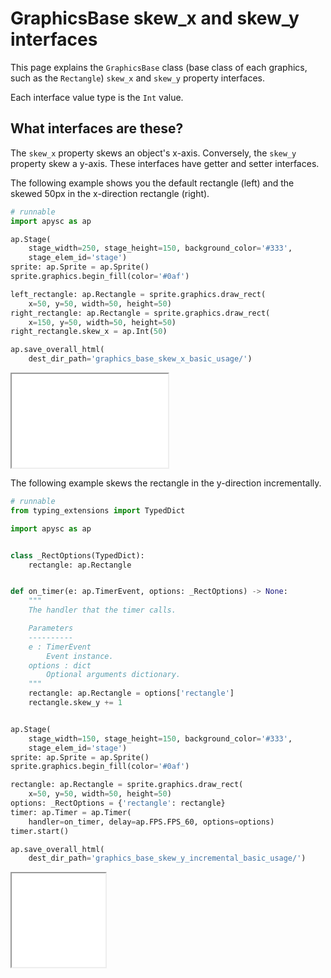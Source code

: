 # GraphicsBase skew_x and skew_y interfaces

This page explains the `GraphicsBase` class (base class of each graphics, such as the `Rectangle`) `skew_x` and `skew_y` property interfaces.

Each interface value type is the `Int` value.

## What interfaces are these?

The `skew_x` property skews an object's x-axis. Conversely, the `skew_y` property skew a y-axis. These interfaces have getter and setter interfaces.

The following example shows you the default rectangle (left) and the skewed 50px in the x-direction rectangle (right).

```py
# runnable
import apysc as ap

ap.Stage(
    stage_width=250, stage_height=150, background_color='#333',
    stage_elem_id='stage')
sprite: ap.Sprite = ap.Sprite()
sprite.graphics.begin_fill(color='#0af')

left_rectangle: ap.Rectangle = sprite.graphics.draw_rect(
    x=50, y=50, width=50, height=50)
right_rectangle: ap.Rectangle = sprite.graphics.draw_rect(
    x=150, y=50, width=50, height=50)
right_rectangle.skew_x = ap.Int(50)

ap.save_overall_html(
    dest_dir_path='graphics_base_skew_x_basic_usage/')
```

<iframe src="static/graphics_base_skew_x_basic_usage/index.html" width="250" height="150"></iframe>

The following example skews the rectangle in the y-direction incrementally.

```py
# runnable
from typing_extensions import TypedDict

import apysc as ap


class _RectOptions(TypedDict):
    rectangle: ap.Rectangle


def on_timer(e: ap.TimerEvent, options: _RectOptions) -> None:
    """
    The handler that the timer calls.

    Parameters
    ----------
    e : TimerEvent
        Event instance.
    options : dict
        Optional arguments dictionary.
    """
    rectangle: ap.Rectangle = options['rectangle']
    rectangle.skew_y += 1


ap.Stage(
    stage_width=150, stage_height=150, background_color='#333',
    stage_elem_id='stage')
sprite: ap.Sprite = ap.Sprite()
sprite.graphics.begin_fill(color='#0af')

rectangle: ap.Rectangle = sprite.graphics.draw_rect(
    x=50, y=50, width=50, height=50)
options: _RectOptions = {'rectangle': rectangle}
timer: ap.Timer = ap.Timer(
    handler=on_timer, delay=ap.FPS.FPS_60, options=options)
timer.start()

ap.save_overall_html(
    dest_dir_path='graphics_base_skew_y_incremental_basic_usage/')
```

<iframe src="static/graphics_base_skew_y_incremental_basic_usage/index.html" width="150" height="150"></iframe>
